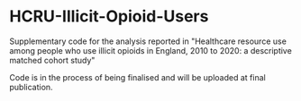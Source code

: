 # HCRU-Illicit-Opioid-Users
Supplementary code for the analysis reported in "Healthcare resource use among people who use illicit opioids in England, 2010 to 2020: a descriptive matched cohort study"

Code is in the process of being finalised and will be uploaded at final publication.
